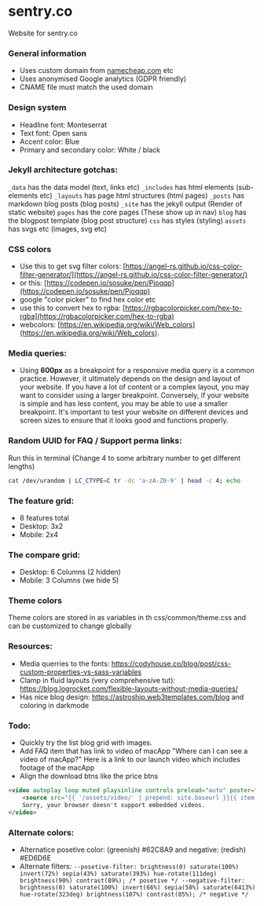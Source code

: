 # sentry.co
Website for sentry.co

### General information
- Uses custom domain from [namecheap.com](namecheap.com) etc
- Uses anonymised Google analytics (GDPR friendly)
- CNAME file must match the used domain

### Design system
- Headline font: Monteserrat
- Text font: Open sans
- Accent color: Blue
- Primary and secondary color: White / black

### Jekyll architecture gotchas:
`_data` has the data model (text, links etc)
`_includes` has html elements (sub-elements etc)
`_layouts` has page html structures (html pages)
`_posts` has markdown blog posts (blog posts)
`_site` has the jekyll output (Render of static website)
`pages` has the core pages (These show up in nav)
`blog` has the blogpost template (blog post structure)
`css` has styles (styling)
`assets` has svgs etc (images, svg etc)

### CSS colors
- Use this to get svg filter colors: [https://angel-rs.github.io/css-color-filter-generator/](https://angel-rs.github.io/css-color-filter-generator/) 
- or this: [https://codepen.io/sosuke/pen/Pjoqqp](https://codepen.io/sosuke/pen/Pjoqqp) 
- google "color picker" to find hex color etc
- use this to convert hex to rgba: [https://rgbacolorpicker.com/hex-to-rgba](https://rgbacolorpicker.com/hex-to-rgba) 
- webcolors: [https://en.wikipedia.org/wiki/Web_colors](https://en.wikipedia.org/wiki/Web_colors).

### Media queries:
- Using **600px** as a breakpoint for a responsive media query is a common practice. However, it ultimately depends on the design and layout of your website. If you have a lot of content or a complex layout, you may want to consider using a larger breakpoint. Conversely, if your website is simple and has less content, you may be able to use a smaller breakpoint. It's important to test your website on different devices and screen sizes to ensure that it looks good and functions properly.

### Random UUID for FAQ / Support perma links:
Run this in terminal (Change 4 to some arbitrary number to get different lengths)
```bash
cat /dev/urandom | LC_CTYPE=C tr -dc 'a-zA-Z0-9' | head -c 4; echo
```

### The feature grid:
- 8 features total
- Desktop: 3x2
- Mobile: 2x4

### The compare grid:
- Desktop: 6 Columns (2 hidden)
- Mobile: 3 Columns (we hide 5)

### Theme colors
Theme colors are stored in as variables in th css/common/theme.css and can be customized to change globally

### Resources:
- Media querries to the fonts: https://codyhouse.co/blog/post/css-custom-properties-vs-sass-variables
- Clamp in fluid layouts (very comprehensive tut): https://blog.logrocket.com/flexible-layouts-without-media-queries/
- Has nice blog design: https://astroship.web3templates.com/blog and coloring in darkmode

### Todo:
- Quickly try the list blog grid with images. 
- Add FAQ item that has link to video of macApp "Where can I can see a video of macApp?" Here is a link to our launch video which includes footage of the macApp
- Align the download btns like the price btns

```html
<video autoplay loop muted playsinline controls preload="auto" poster="{{ '/assets/images/video-poster.jpg' | prepend: site.baseurl }}">
	<source src="{{ '/assets/video/' | prepend: site.baseurl }}{{ item.url }}">
	Sorry, your browser doesn't support embedded videos.
</video>
```

### Alternate colors:
- Alternatice posetive color: (greenish) #62C8A9 and negative: (redish) #ED6D6E
- Alternate filters: `--posetive-filter: brightness(0) saturate(100%) invert(72%) sepia(43%) saturate(393%) hue-rotate(111deg) brightness(90%) contrast(89%); /* posetive */
	--negative-filter: brightness(0) saturate(100%) invert(66%) sepia(58%) saturate(6413%) hue-rotate(323deg) brightness(107%) contrast(85%); /* negative */`

